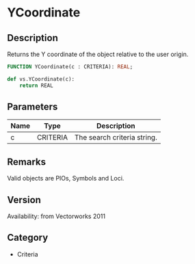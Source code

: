 # YCoordinate

## Description
Returns the Y coordinate of the object relative to the user origin.

```pascal
FUNCTION YCoordinate(c : CRITERIA): REAL;
```

```python
def vs.YCoordinate(c):
    return REAL
```

## Parameters
|Name|Type|Description|
|---|---|---|
|c|CRITERIA|The search criteria string.|

## Remarks
Valid objects are PIOs, Symbols and Loci.

## Version
Availability: from Vectorworks 2011

## Category
* Criteria

